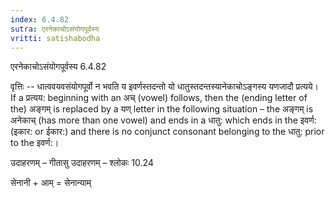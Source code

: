 ```yaml
---
index: 6.4.82
sutra: एरनेकाचोऽसंयोगपूर्वस्य
vritti: satishabodha
---
```



 एरनेकाचोऽसंयोगपूर्वस्य 6.4.82 


वृत्तिः -- धात्ववयवसंयोगपूर्वो न भवति य इवर्णस्तदन्तो यो धातुस्तदन्तस्यानेकाचोऽङ्गस्य यणजादौ प्रत्यये। If a प्रत्यय: beginning with an अच् (vowel) follows, then the (ending letter of the) अङ्गम् is replaced by a यण् letter in the following situation – the अङ्गम् is अनेकाच् (has more than one vowel) and ends in a धातु: which ends in the इवर्ण: (इकार: or ईकार:) and there is no conjunct consonant belonging to the धातु: prior to the इवर्ण:। 


उदाहरणम् – गीतासु उदाहरणम् – श्लोकः 10.24 


सेनानी + आम् = सेनान्याम् 


